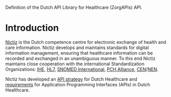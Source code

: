 Definition of the Dutch API Library for Healthcare (ZorgAPIs) API.

# Introduction

[Nictiz](https://nictiz.nl/) is the Dutch competence centre for electronic exchange of health and care information.
Nictiz develops and maintains standards for digital information management, ensuring that healthcare information can be
recorded and exchanged in an unambiguous manner. To this end Nictiz maintains close cooperation with the international
Standardization Organizations: [IHE](https://www.ihe-europe.net/), [HL7](https://www.hl7.org/),
[SNOMED International](https://www.snomed.org/), [PCH Alliance](https://www.pchalliance.org/),
[CEN](https://www.cencenelec.eu/)/[NEN](https://www.nen.nl/en/).

Nictiz has developed an [API strategy](https://nictiz.github.io/api-strategie-docs/) for Dutch Healthcare and
[requirements](https://nictiz.github.io/api-requirements-docs/) for Application Programming Interfaces (APIs) in Dutch
Healthcare.
